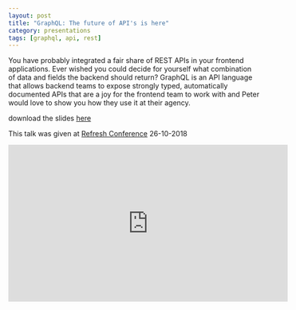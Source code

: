 ```yaml
---
layout: post
title: "GraphQL: The future of API's is here"
category: presentations
tags: [graphql, api, rest]
---
```

You have probably integrated a fair share of REST APIs in your frontend applications. Ever wished you could decide for yourself what combination of data and fields the backend should return? GraphQL is an API language that allows backend teams to expose strongly typed, automatically documented APIs that are a joy for the frontend team to work with and Peter would love to show you how they use it at their agency.

download the slides [here](http://files.lifely.nl/graphql-the-future-of-apis-is-here.pdf)

This talk was given at [Refresh Conference](https://refreshconference.nl) 26-10-2018

<iframe width="560" height="315" src="https://www.youtube.com/embed/mj850EuHQHs" frameborder="0" allow="accelerometer; autoplay; encrypted-media; gyroscope; picture-in-picture" allowfullscreen></iframe>
